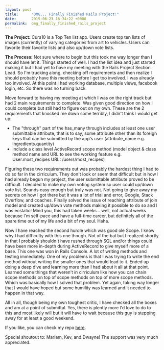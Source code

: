 ```yaml
---
layout: post
title:      "OMG... Finally Finished Rails Project!"
date:       2019-06-23 16:34:22 +0000
permalink:  omg_finally_finished_rails_project
---
```



**The Project:** Cura10 is a Top Ten list app. Users create top ten lists of images (currently) of varying categories from art to vehicles. Users can favorite their favorite lists and also up/down vote lists. 

**The Process:** Not sure where to begin but this took me way longer than I should have let it. Things started of well. I had the list idea and just started making it but I had yet to have my meeting with the Rails Project Section Lead. So I'm trucking along, checking off requirements and then realize I should probably have this meeting before I get too involved. I was already too involved. At this point I had working database, multiple views, facebook login, etc. So there was no turning back. 

Move forward to having my meeting at which I was on the right track but had 2 main requirements to complete. Was given good direction on how I could complete but still had to figure out on my own. These are the 2 requirements that knocked me down some terribly, I didn't think I would get up:
* The "through" part of the has_many through includes at least one user submittable attribute, that is to say, some attribute other than its foreign keys that can be submitted by the app's user (attribute_name e.g. ingredients.quantity)
* Include a class level ActiveRecord scope method (model object & class method name and URL to see the working feature e.g. User.most_recipes URL: /users/most_recipes)

Figuring these two requirements out was probably the hardest thing I had to do so far in the cirriculum. They don't look or seem that difficult but in how I had already begun my project, the user submittable attribute proved to be difficult. I decided to make my own voting system so user could up/down vote list. Sounds easy enough but truly was not. Not going to give away my secrets on how I got there but it was a lot of trial and error, Google, Stack Overflow, and coaches. Finally solved the issue of reaching attribute of join model and created up/down vote methods making it possible to do so and I was ecstatic! Mind you, this had taken weeks... well, not actual weeks because I'm self-pace and have a full-time career, but definitely all of the spare time out of my life and a bit of my soul. Haha. 

Now I have reached the second hurdle which was good ole Scope. I know why I had difficulty with this one though. Not of the bat but I realized shortly in that I probably shouldn't have rushed through SQL and/or things could have been more in-depth during ActiveRecord to give myself more of a base. This one was won in Rails Console. A lot of writing methods and testing immediately. One of my problems is that I was trying to write the end method without writing the smaller ones that would lead to it. Ended up doing a deep dive and learning more than I had about it all at that point. Learned some things that weren't in cirriculum like how you can chain scope methods on top of scope methods on top of more scope methods. Which was basically how I solved that problem. Yet again, taking way longer that I would have hoped but some humility was learned and it needed to happen in that way. 

All in all, though being my own toughest critic, I have checked all the boxes and am at a point of submittal. Yes, there is plently more I'd love to do to this and most likely will but it will have to wait because this guy is stepping away for at least a good weekend. 

If you like, you can check my repo [here](https://github.com/JustReggie2/cura10).

Special shoutout to: Mariam, Kev, and Dwayne! The support was very much appreciated. 



